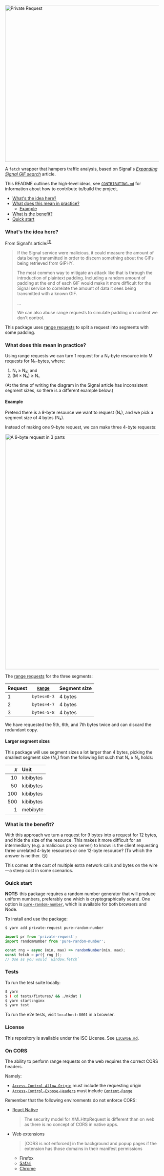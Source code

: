 <img alt="Private Request" src="https://user-images.githubusercontent.com/1623628/88346472-fcad0100-cd22-11ea-80f7-aac41eb9efd5.png" width="512px">

A `fetch` wrapper that hampers traffic analysis, based on Signal's [_Expanding Signal GIF search_][signal-and-giphy] article.

This README outlines the high-level ideas, see [`CONTRIBUTING.md`](./CONTRIBUTING.md) for information about how to contribute to/build the project.

- [What's the idea here?](#whats-the-idea-here)
- [What does this mean in practice?](#what-does-this-mean-in-practice)
  - [Example](#example)
- [What is the benefit?](#what-is-the-benefit)
- [Quick start](#quick-start)

### What's the idea here?

From Signal's article:<sup>[\[1\]][signal-and-giphy]</sup>

> If the Signal service were malicious, it could measure the amount of data being
> transmitted in order to discern something about the GIFs being retrieved from GIPHY.
>
> The most common way to mitigate an attack like that is through the introduction of
> plaintext padding. Including a random amount of padding at the end of each GIF would
> make it more difficult for the Signal service to correlate the amount of data it sees
> being transmitted with a known GIF.
>
> …
>
> We can also abuse range requests to simulate padding on content we don't control.

This package uses [range requests][range-requests] to split a request into segments
with some padding.

### What does this mean in practice?

Using range requests we can turn 1 request for a N₁-byte resource into M requests for N₂-bytes, where:

1. N₁ ≥ N₂; and
2. (M × N₂) ≥ N₁

(At the time of writing the diagram in the Signal article has inconsistent segment sizes,
so there is a different example below.)

#### Example

Pretend there is a 9-byte resource we want to request (N₁), and we pick a segment size of 4 bytes (N₂).

Instead of making one 9-byte request, we can make three 4-byte requests:

<img alt="A 9-byte request in 3 parts" src="https://user-images.githubusercontent.com/1623628/91883754-73f97d00-ec5f-11ea-9df2-7c147e5fe28e.png" width="768px">

The [range requests][range-requests] for the three segments:

| Request | [`Range`][range-header] | Segment size |
|---|---|---|
| 1 | `bytes=0-3` | 4 bytes |
| 2 | `bytes=4-7` | 4 bytes |
| 3 | `bytes=5-8` | 4 bytes |

We have requested the 5th, 6th, and 7th bytes twice and can discard the redundant copy.

#### Larger segment sizes

This package will use segment sizes a lot larger than 4 bytes, picking the smallest
segment size (N₂) from the following list such that N₁ ≥ N₂ holds:

| 𝑥 | Unit |
|---:|:---|
| 10 | kibibytes |
| 50 | kibibytes |
| 100 | kibibytes |
| 500 | kibibytes |
| 1 | mebibyte |

### What is the benefit?

With this approach we turn a request for 9 bytes into a request for 12 bytes, and
hide the size of the resource. This makes it more difficult for an intermediary
(e.g. a malicious proxy server) to know: is the client requesting three unrelated 4-byte resources or one 12-byte resource?
(To which the answer is neither. 😏)

This comes at the cost of multiple extra network calls and bytes on the wire—a steep cost in some scenarios.

### Quick start

**NOTE:** this package requires a random number generator that will produce uniform numbers, preferably one which is cryptographically sound. One option is [`pure-random-number`][pure-random-number], which is available for both browsers and Node.

To install and use the package:

```bash
$ yarn add private-request pure-random-number
```

```js
import pr from 'private-request';
import randomNumber from 'pure-random-number';

const rng = async (min, max) => randomNumber(min, max);
const fetch = pr({ rng });
// Use as you would `window.fetch`
```

### Tests

To run the test suite locally:

```bash
$ yarn
$ ( cd tests/fixtures/ && ./mkdat )
$ yarn start:nginx
$ yarn test
```

To run the e2e tests, visit `localhost:8001` in a browser.

### License

This repository is available under the ISC License. See [`LICENSE.md`](./LICENSE.md).

### On CORS

The ability to perform range requests on the web requires the correct CORS headers.

Namely:

- [`Access-Control-Allow-Origin`](https://developer.mozilla.org/en-US/docs/Web/HTTP/Headers/Access-Control-Allow-Origin) must include the requesting origin
- [`Access-Control-Expose-Headers`](https://developer.mozilla.org/en-US/docs/Web/HTTP/Headers/Access-Control-Expose-Headers) must include [`Content-Range`](https://developer.mozilla.org/en-US/docs/Web/HTTP/Headers/Content-Range)

Remember that the following environments do not enforce CORS:

- [React Native][react-native-networking]

    > The security model for XMLHttpRequest is different than on web as there is no concept of CORS in native apps.

- Web extensions

    > [CORS is not enforced] in the background and popup pages if the extension has those domains in their manifest permissions

    - Firefox
    - [Safari][web-extensions-safari]
    - [Chrome][web-extensions-chrome]

  [pure-random-number]:https://www.npmjs.com/package/pure-random-number
  [signal-and-giphy]:https://signal.org/blog/signal-and-giphy-update/
  [signal-and-giphy-wayback]:https://web.archive.org/web/20200524203345/https://signal.org/blog/signal-and-giphy-update/
  [range-requests]:https://developer.mozilla.org/en-US/docs/Web/HTTP/Range_requests
  [range-header]:https://developer.mozilla.org/en-US/docs/Web/HTTP/Headers/Range
  [react-native-networking]:https://reactnative.dev/docs/network
  [web-extensions-safari]:https://developer.apple.com/forums/thread/654839
  [web-extensions-chrome]:https://developer.chrome.com/extensions/xhr
